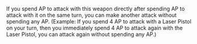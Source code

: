 If you spend AP to attack with this weapon directly after spending AP to attack with it on the same turn, you can make another attack without spending any AP. (Example: If you spend 4 AP to attack with a Laser Pistol on your turn, then you immediately spend 4 AP to attack again with the Laser Pistol, you can attack again without spending any AP.) 